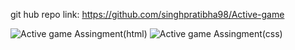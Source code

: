 git hub repo link:  https://github.com/singhpratibha98/Active-game

![Active game Assingment(html)](https://github.com/singhpratibha98/Active-game/assets/129493126/df86250c-48fb-44b9-bd05-003c67eb365f)
![Active game Assingment(css)](https://github.com/singhpratibha98/Active-game/assets/129493126/afe93e36-9a02-44fa-afd1-3897e028f693)
